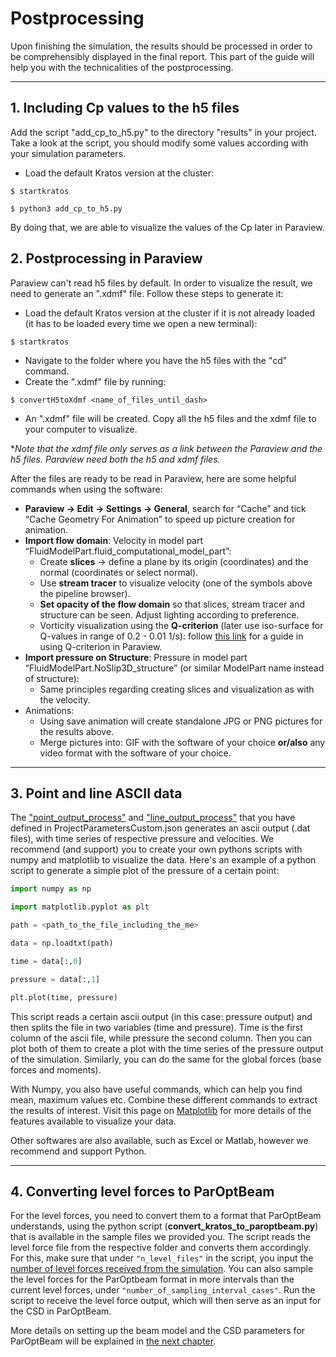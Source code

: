 # Postprocessing
Upon finishing the simulation, the results should be processed in order to be comprehensibly displayed in the final report. This part of the guide will help you with the technicalities of the postprocessing.

___
## 1. Including Cp values to the h5 files
Add the script "add_cp_to_h5.py" to the directory "results" in your project. Take a look at the script, you should modify some values according with your simulation parameters.

- Load the default Kratos version at the cluster:
```shell
$ startkratos
```

```shell
$ python3 add_cp_to_h5.py
```

By doing that, we are able to visualize the values of the Cp later in Paraview.

## 2. Postprocessing in Paraview
Paraview can't read h5 files by default. In order to visualize the result, we need to generate an ".xdmf" file. Follow these steps to generate it:

- Load the default Kratos version at the cluster if it is not already loaded (it has to be loaded every time we open a new terminal):
```shell
$ startkratos
```
- Navigate to the folder where you have the h5 files with the "cd" command.
- Create the ".xdmf" file by running:
```shell
$ convertH5toXdmf <name_of_files_until_dash>
```
- An ".xdmf" file will be created. Copy all the h5 files and the xdmf file to your computer to visualize. 

**Note that the xdmf file only serves as a link between the Paraview and the h5 files. Paraview need both the h5 and xdmf files.* 

After the files are ready to be read in Paraview, here are some helpful commands when using the software:
- **Paraview → Edit → Settings → General**, search for “Cache” and tick “Cache Geometry For Animation” 
to speed up picture creation for animation.
- **Import flow domain**: Velocity in model part “FluidModelPart.fluid_computational_model_part”:
  - Create **slices** &rarr; define a plane by its origin (coordinates) and the normal (coordinates or select normal).
  - Use **stream tracer** to visualize velocity (one of the symbols above the pipeline browser).
  - **Set opacity of the flow domain** so that slices, stream tracer and structure can be seen. Adjust lighting according to preference.
  - Vorticity visualization using the **Q-criterion** (later use iso-surface for Q-values in range of 0.2 - 0.01 1/s): follow [this link](https://discourse.paraview.org/t/qcriterion-in-paraview/2355) for a guide in using Q-criterion in Paraview.
- **Import pressure on Structure**: Pressure in model part  “FluidModelPart.NoSlip3D_structure” (or similar ModelPart name instead of structure):
  -  Same principles regarding creating slices and visualization as with the velocity.
- Animations:
  - Using save animation will create standalone JPG or PNG pictures for the results above.
  - Merge pictures into: GIF with the software of your choice **or/also** any video format with the software of your choice.

____
## 3. Point and line ASCII data
The ["point_output_process"](Preprocessing.md#21-point-output-process) and ["line_output_process"](Preprocessing.md#22-line-output-process) that you have defined in ProjectParametersCustom.json generates an ascii output (.dat files), with time series of respective pressure and velocities. We recommend (and support) you to create your own pythons scripts with numpy and matplotlib to visualize the data. Here's an example of a python script to generate a simple plot of the pressure of a certain point:

```python
import numpy as np

import matplotlib.pyplot as plt

path = <path_to_the_file_including_the_me>

data = np.loadtxt(path)

time = data[:,0]

pressure = data[:,1]

plt.plot(time, pressure)
```

This script reads a certain ascii output (in this case: pressure output) and then splits the file in two variables (time and pressure). Time is the first column of the ascii file, while pressure the second column. Then you can plot both of them to create a plot with the time series of the pressure output of the simulation. Similarly, you can do the same for the global forces (base forces and moments). 

With Numpy, you also have useful commands, which can help you find mean, maximum values etc. Combine these different commands to extract the results of interest. Visit this page on [Matplotlib](https://matplotlib.org/) for more details of the features available to visualize your data.

Other softwares are also available, such as Excel or Matlab, however we recommend and support Python.

____
## 4. Converting level forces to ParOptBeam

For the level forces, you need to convert them to a format that ParOptBeam understands, using the python script (**convert_kratos_to_paroptbeam.py**) that is available in the sample files we provided you. The script reads the level force file from the respective folder and converts them accordingly. For this, make sure that under `"n_level_files"` in the script, you input the [number of level forces received from the simulation](Preprocessing.md#23-force-output-process). You can also sample the level forces for the ParOptbeam format in more intervals than the current level forces, under `"number_of_sampling_interval_cases"`. Run the script to receive the level force output, which will then serve as an input for the CSD in ParOptBeam.

More details on setting up the beam model and the CSD parameters for ParOptBeam will be explained in [the next chapter](ParOptBeam_Guide.md).
